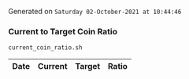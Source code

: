 Generated on `Saturday 02-October-2021 at 10:44:46`

### Current to Target Coin Ratio
`current_coin_ratio.sh`

Date|Current|Target|Ratio
---|---|---|---
